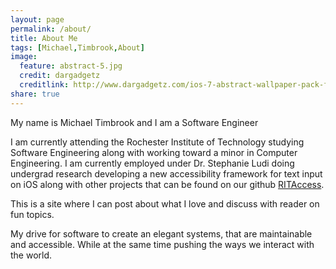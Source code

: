 ```yaml
---
layout: page
permalink: /about/
title: About Me
tags: [Michael,Timbrook,About]
image:
  feature: abstract-5.jpg
  credit: dargadgetz
  creditlink: http://www.dargadgetz.com/ios-7-abstract-wallpaper-pack-for-iphone-5-and-ipod-touch-retina/
share: true
---
```

My name is Michael Timbrook and I am a Software Engineer

I am currently attending the Rochester Institute of Technology studying Software Engineering along with working toward a minor in Computer Engineering. I am currently employed under Dr. Stephanie Ludi doing undergrad research developing a new accessibility framework for text input on iOS along with other projects that can be found on our github [RITAccess](https://github.com/ritaccess).

This is a site where I can post about what I love and discuss with reader on fun topics.

My drive for software to create an elegant systems, that are maintainable and accessible. While at the same time pushing the ways we interact with the world.